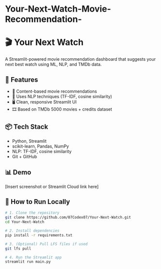 # Your-Next-Watch-Movie-Recommendation-
# 🎬 Your Next Watch

A Streamlit-powered movie recommendation dashboard that suggests your next best watch using ML, NLP, and TMDb data.

## 🚀 Features
- 🎯 Content-based movie recommendations
- 🧠 Uses NLP techniques (TF-IDF, cosine similarity)
- 🖥️ Clean, responsive Streamlit UI
- 🎞️ Based on TMDb 5000 movies + credits dataset

## 📦 Tech Stack
- Python, Streamlit
- scikit-learn, Pandas, NumPy
- NLP: TF-IDF, cosine similarity
- Git + GitHub

## 📊 Demo
[Insert screenshot or Streamlit Cloud link here]

## 🔧 How to Run Locally

```bash
# 1. Clone the repository
git clone https://github.com/07Codex07/Your-Next-Watch.git
cd Your-Next-Watch

# 2. Install dependencies
pip install -r requirements.txt

# 3. (Optional) Pull LFS files if used
git lfs pull

# 4. Run the Streamlit app
streamlit run main.py
